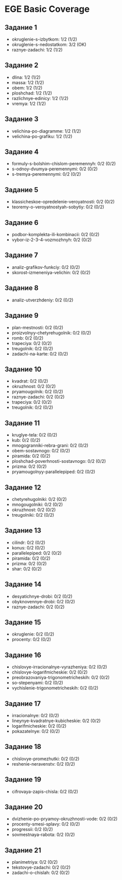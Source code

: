 # EGE Basic Coverage

## Задание 1
- okruglenie-s-izbytkom: 1/2 (1/2)
- okruglenie-s-nedostatkom: 3/2 (OK)
- raznye-zadachi: 1/2 (1/2)

## Задание 2
- dlina: 1/2 (1/2)
- massa: 1/2 (1/2)
- obem: 1/2 (1/2)
- ploshchad: 1/2 (1/2)
- razlichnye-edinicy: 1/2 (1/2)
- vremya: 1/2 (1/2)

## Задание 3
- velichina-po-diagramme: 1/2 (1/2)
- velichina-po-grafiku: 1/2 (1/2)

## Задание 4
- formuly-s-bolshim-chislom-peremennyh: 0/2 (0/2)
- s-odnoy-dvumya-peremennymi: 0/2 (0/2)
- s-tremya-peremennymi: 0/2 (0/2)

## Задание 5
- klassicheskoe-opredelenie-veroyatnosti: 0/2 (0/2)
- teoremy-o-veroyatnostyah-sobytiy: 0/2 (0/2)

## Задание 6
- podbor-komplekta-ili-kombinacii: 0/2 (0/2)
- vybor-iz-2-3-4-vozmozhnyh: 0/2 (0/2)

## Задание 7
- analiz-grafikov-funkciy: 0/2 (0/2)
- skorost-izmeneniya-velichin: 0/2 (0/2)

## Задание 8
- analiz-utverzhdeniy: 0/2 (0/2)

## Задание 9
- plan-mestnosti: 0/2 (0/2)
- proizvolnyy-chetyrehugolnik: 0/2 (0/2)
- romb: 0/2 (0/2)
- trapeciya: 0/2 (0/2)
- treugolnik: 0/2 (0/2)
- zadachi-na-karte: 0/2 (0/2)

## Задание 10
- kvadrat: 0/2 (0/2)
- okruzhnost: 0/2 (0/2)
- pryamougolnik: 0/2 (0/2)
- raznye-zadachi: 0/2 (0/2)
- trapeciya: 0/2 (0/2)
- treugolnik: 0/2 (0/2)

## Задание 11
- kruglye-tela: 0/2 (0/2)
- kub: 0/2 (0/2)
- mnogogranniki-rebra-grani: 0/2 (0/2)
- obem-sostavnogo: 0/2 (0/2)
- piramida: 0/2 (0/2)
- ploshchad-poverhnosti-sostavnogo: 0/2 (0/2)
- prizma: 0/2 (0/2)
- pryamougolnyy-parallelepiped: 0/2 (0/2)

## Задание 12
- chetyrehugolniki: 0/2 (0/2)
- mnogougolniki: 0/2 (0/2)
- okruzhnost: 0/2 (0/2)
- treugolniki: 0/2 (0/2)

## Задание 13
- cilindr: 0/2 (0/2)
- konus: 0/2 (0/2)
- parallelepiped: 0/2 (0/2)
- piramida: 0/2 (0/2)
- prizma: 0/2 (0/2)
- shar: 0/2 (0/2)

## Задание 14
- desyatichnye-drobi: 0/2 (0/2)
- obyknovennye-drobi: 0/2 (0/2)
- raznye-zadachi: 0/2 (0/2)

## Задание 15
- okruglenie: 0/2 (0/2)
- procenty: 0/2 (0/2)

## Задание 16
- chislovye-irracionalnye-vyrazheniya: 0/2 (0/2)
- chislovye-logarifmicheskie: 0/2 (0/2)
- preobrazovaniya-trigonometricheskih: 0/2 (0/2)
- so-stepenyami: 0/2 (0/2)
- vychislenie-trigonometricheskih: 0/2 (0/2)

## Задание 17
- irracionalnye: 0/2 (0/2)
- lineynye-kvadratnye-kubicheskie: 0/2 (0/2)
- logarifmicheskie: 0/2 (0/2)
- pokazatelnye: 0/2 (0/2)

## Задание 18
- chislovye-promezhutki: 0/2 (0/2)
- reshenie-neravenstv: 0/2 (0/2)

## Задание 19
- cifrovaya-zapis-chisla: 0/2 (0/2)

## Задание 20
- dvizhenie-po-pryamoy-okruzhnosti-vode: 0/2 (0/2)
- procenty-smesi-splavy: 0/2 (0/2)
- progressii: 0/2 (0/2)
- sovmestnaya-rabota: 0/2 (0/2)

## Задание 21
- planimetriya: 0/2 (0/2)
- tekstovye-zadachi: 0/2 (0/2)
- zadachi-o-chislah: 0/2 (0/2)
